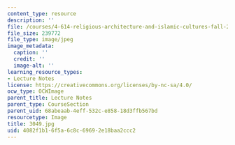 ```yaml
---
content_type: resource
description: ''
file: /courses/4-614-religious-architecture-and-islamic-cultures-fall-2002/4082f1b16f5a6c8c69692e18baa2ccc2_3049.jpg
file_size: 239772
file_type: image/jpeg
image_metadata:
  caption: ''
  credit: ''
  image-alt: ''
learning_resource_types:
- Lecture Notes
license: https://creativecommons.org/licenses/by-nc-sa/4.0/
ocw_type: OCWImage
parent_title: Lecture Notes
parent_type: CourseSection
parent_uid: 68abeaab-4eff-532c-e858-18d3ffb567bd
resourcetype: Image
title: 3049.jpg
uid: 4082f1b1-6f5a-6c8c-6969-2e18baa2ccc2
---
```

